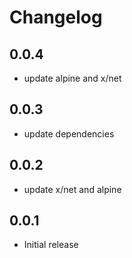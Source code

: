 # Changelog

## 0.0.4
* update alpine and x/net

## 0.0.3
* update dependencies

## 0.0.2
* update x/net and alpine

## 0.0.1
* Initial release
